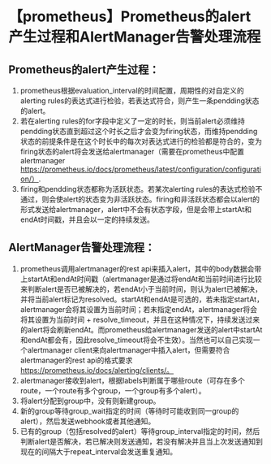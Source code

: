 # 【prometheus】Prometheus的alert产生过程和AlertManager告警处理流程
## Prometheus的alert产生过程：
1. prometheus根据evaluation_interval的时间配置，周期性的对自定义的alerting rules的表达式进行检验，若表达式符合，则产生一条pendding状态的alert。
2. 若在alerting rules的for字段中定义了一定的时长，则当前alert必须维持pendding状态直到超过这个时长之后才会变为firing状态，而维持pendding状态的前提条件是在这个时长中的每次对表达式进行的检验都是符合的，变为firing状态的alert将会发送给alertmanager（需要在prometheus中配置alertmanager https://prometheus.io/docs/prometheus/latest/configuration/configuration/）.
3. firing和pendding状态都称为活跃状态。若某次alerting rules的表达式检验不通过，则会使alert的状态变为非活跃状态。firing和非活跃状态都会以alert的形式发送给alertmanager，alert中不会有状态字段，但是会带上startAt和endAt时间戳，并且会以一定的持续发送。  

## AlertManager告警处理流程：
1. prometheus调用alertmanager的rest api来插入alert，其中的body数据会带上startAt和endAt时间戳（alertmanager是通过将endAt和当前时间进行比较来判断alert是否已被解决的，若endAt小于当前时间，则认为alert已被解决，并将当前alert标记为resolved。startAt和endAt是可选的，若未指定startAt，alertmanager会将其设置为当前时间；若未指定endAt，alertmanager将会将其设置为当前时间 + resolve_timeout，并且在这种情况下，持续发送过来的alert将会刷新endAt。而prometheus给alertmanager发送的alert中startAt和endAt都会有，因此resolve_timeout将会不生效）。当然也可以自己实现一个alertmanager client来向alertmanager中插入alert，但需要符合alertmanager的rest api的格式要求 https://prometheus.io/docs/alerting/clients/。
2. alertmanager接收到alert，根据labels判断属于哪些route（可存在多个route，一个route有多个group，一个group有多个alert）。
3. 将alert分配到group中，没有则新建group。
4. 新的group等待group_wait指定的时间（等待时可能收到同一group的alert），然后发送webhook或者其他通知。
5. 已有的group（包括resolved的alert）等待group_interval指定的时间，然后判断alert是否解决，若已解决则发送通知，若没有解决并且当上次发送通知到现在的间隔大于repeat_interval会发送重复通知。
